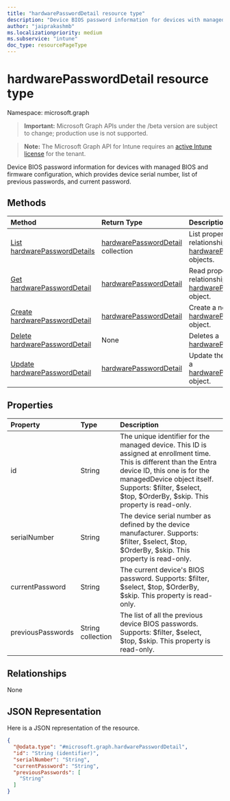 ```yaml
---
title: "hardwarePasswordDetail resource type"
description: "Device BIOS password information for devices with managed BIOS and firmware configuration, which provides device serial number, list of previous passwords, and current password."
author: "jaiprakashmb"
ms.localizationpriority: medium
ms.subservice: "intune"
doc_type: resourcePageType
---
```


# hardwarePasswordDetail resource type

Namespace: microsoft.graph

> **Important:** Microsoft Graph APIs under the /beta version are subject to change; production use is not supported.

> **Note:** The Microsoft Graph API for Intune requires an [active Intune license](https://go.microsoft.com/fwlink/?linkid=839381) for the tenant.

Device BIOS password information for devices with managed BIOS and firmware configuration, which provides device serial number, list of previous passwords, and current password.

## Methods
|Method|Return Type|Description|
|:---|:---|:---|
|[List hardwarePasswordDetails](../api/intune-deviceconfig-hardwarepassworddetail-list.md)|[hardwarePasswordDetail](../resources/intune-deviceconfig-hardwarepassworddetail.md) collection|List properties and relationships of the [hardwarePasswordDetail](../resources/intune-deviceconfig-hardwarepassworddetail.md) objects.|
|[Get hardwarePasswordDetail](../api/intune-deviceconfig-hardwarepassworddetail-get.md)|[hardwarePasswordDetail](../resources/intune-deviceconfig-hardwarepassworddetail.md)|Read properties and relationships of the [hardwarePasswordDetail](../resources/intune-deviceconfig-hardwarepassworddetail.md) object.|
|[Create hardwarePasswordDetail](../api/intune-deviceconfig-hardwarepassworddetail-create.md)|[hardwarePasswordDetail](../resources/intune-deviceconfig-hardwarepassworddetail.md)|Create a new [hardwarePasswordDetail](../resources/intune-deviceconfig-hardwarepassworddetail.md) object.|
|[Delete hardwarePasswordDetail](../api/intune-deviceconfig-hardwarepassworddetail-delete.md)|None|Deletes a [hardwarePasswordDetail](../resources/intune-deviceconfig-hardwarepassworddetail.md).|
|[Update hardwarePasswordDetail](../api/intune-deviceconfig-hardwarepassworddetail-update.md)|[hardwarePasswordDetail](../resources/intune-deviceconfig-hardwarepassworddetail.md)|Update the properties of a [hardwarePasswordDetail](../resources/intune-deviceconfig-hardwarepassworddetail.md) object.|

## Properties
|Property|Type|Description|
|:---|:---|:---|
|id|String|The unique identifier for the managed device. This ID is assigned at enrollment time. This is different than the Entra device ID, this one is for the managedDevice object itself. Supports: $filter, $select, $top, $OrderBy, $skip. This property is read-only.|
|serialNumber|String|The device serial number as defined by the device manufacturer. Supports: $filter, $select, $top, $OrderBy, $skip. This property is read-only.|
|currentPassword|String|The current device's BIOS password. Supports: $filter, $select, $top, $OrderBy, $skip. This property is read-only.|
|previousPasswords|String collection|The list of all the previous device BIOS passwords. Supports: $filter, $select, $top, $skip. This property is read-only.|

## Relationships
None

## JSON Representation
Here is a JSON representation of the resource.
<!-- {
  "blockType": "resource",
  "keyProperty": "id",
  "@odata.type": "microsoft.graph.hardwarePasswordDetail"
}
-->
``` json
{
  "@odata.type": "#microsoft.graph.hardwarePasswordDetail",
  "id": "String (identifier)",
  "serialNumber": "String",
  "currentPassword": "String",
  "previousPasswords": [
    "String"
  ]
}
```
